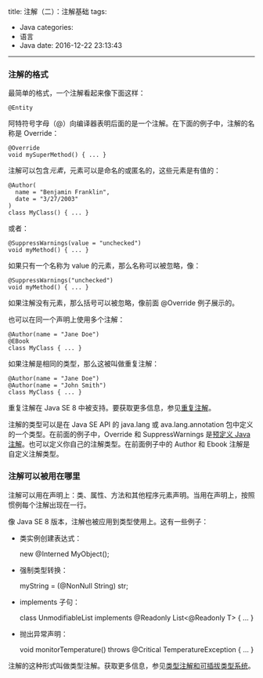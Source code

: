 title: 注解（二）：注解基础
tags:
  - Java
categories:
  - 语言
  - Java
date: 2016-12-22 23:13:43
---

### 注解的格式

最简单的格式，一个注解看起来像下面这样：

    @Entity

阿特符号字母（@）向编译器表明后面的是一个注解。在下面的例子中，注解的名称是 Override：

    @Override
    void mySuperMethod() { ... }

<!-- more -->

注解可以包含*元素*，元素可以是命名的或匿名的，这些元素是有值的：

    @Author(
      name = "Benjamin Franklin",
      date = "3/27/2003"
    )
    class MyClass() { ... }

或者：

    @SuppressWarnings(value = "unchecked")
    void myMethod() { ... }

如果只有一个名称为 value 的元素，那么名称可以被忽略，像：

    @SuppressWarnings("unchecked")
    void myMethod() { ... }

如果注解没有元素，那么括号可以被忽略，像前面 @Override 例子展示的。

也可以在同一个声明上使用多个注解：

    @Author(name = "Jane Doe")
    @EBook
    class MyClass { ... }

如果注解是相同的类型，那么这被叫做重复注解：

    @Author(name = "Jane Doe")
    @Author(name = "John Smith")
    class MyClass { ... }

重复注解在 Java SE 8 中被支持。要获取更多信息，参见[重复注解](http://docs.oracle.com/javase/tutorial/java/annotations/repeating.html)。

注解的类型可以是在 Java SE API 的 java.lang 或 ava.lang.annotation 包中定义的一个类型。在前面的例子中，Override 和 SuppressWarnings 是[预定义 Java 注解](http://docs.oracle.com/javase/tutorial/java/annotations/predefined.html)。也可以定义你自己的注解类型。在前面例子中的 Author 和 Ebook 注解是自定义注解类型。

### 注解可以被用在哪里

注解可以用在声明上：类、属性、方法和其他程序元素声明。当用在声明上，按照惯例每个注解出现在一行。

像 Java SE 8 版本，注解也被应用到类型使用上。这有一些例子：

- 类实例创建表达式：

    new @Interned MyObject();

- 强制类型转换：

    myString = (@NonNull String) str;

- implements 子句：

    class UnmodifiableList<T> implements @Readonly List<@Readonly T> { ... }

- 抛出异常声明：

    void monitorTemperature() throws @Critical TemperatureException { ... }

注解的这种形式叫做类型注解。获取更多信息，参见[类型注解和可插拔类型系统](http://docs.oracle.com/javase/tutorial/java/annotations/type_annotations.html)。
